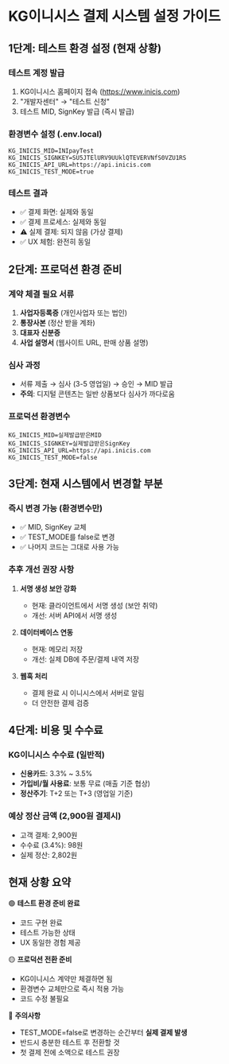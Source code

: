 # KG이니시스 결제 시스템 설정 가이드

## 1단계: 테스트 환경 설정 (현재 상황)

### 테스트 계정 발급
1. KG이니시스 홈페이지 접속 (https://www.inicis.com)
2. "개발자센터" → "테스트 신청"
3. 테스트 MID, SignKey 발급 (즉시 발급)

### 환경변수 설정 (.env.local)
```env
KG_INICIS_MID=INIpayTest
KG_INICIS_SIGNKEY=SU5JTElURV9UUklQTEVERVNfS0VZU1RS
KG_INICIS_API_URL=https://api.inicis.com
KG_INICIS_TEST_MODE=true
```

### 테스트 결과
- ✅ 결제 화면: 실제와 동일
- ✅ 결제 프로세스: 실제와 동일  
- ⚠️ 실제 결제: 되지 않음 (가상 결제)
- ✅ UX 체험: 완전히 동일

## 2단계: 프로덕션 환경 준비

### 계약 체결 필요 서류
1. **사업자등록증** (개인사업자 또는 법인)
2. **통장사본** (정산 받을 계좌)
3. **대표자 신분증**
4. **사업 설명서** (웹사이트 URL, 판매 상품 설명)

### 심사 과정
- 서류 제출 → 심사 (3-5 영업일) → 승인 → MID 발급
- **주의**: 디지털 콘텐츠는 일반 상품보다 심사가 까다로움

### 프로덕션 환경변수
```env
KG_INICIS_MID=실제발급받은MID
KG_INICIS_SIGNKEY=실제발급받은SignKey  
KG_INICIS_API_URL=https://api.inicis.com
KG_INICIS_TEST_MODE=false
```

## 3단계: 현재 시스템에서 변경할 부분

### 즉시 변경 가능 (환경변수만)
- ✅ MID, SignKey 교체
- ✅ TEST_MODE를 false로 변경
- ✅ 나머지 코드는 그대로 사용 가능

### 추후 개선 권장 사항
1. **서명 생성 보안 강화**
   - 현재: 클라이언트에서 서명 생성 (보안 취약)
   - 개선: 서버 API에서 서명 생성

2. **데이터베이스 연동**
   - 현재: 메모리 저장
   - 개선: 실제 DB에 주문/결제 내역 저장

3. **웹훅 처리**
   - 결제 완료 시 이니시스에서 서버로 알림
   - 더 안전한 결제 검증

## 4단계: 비용 및 수수료

### KG이니시스 수수료 (일반적)
- **신용카드**: 3.3% ~ 3.5%
- **가입비/월 사용료**: 보통 무료 (매출 기준 협상)
- **정산주기**: T+2 또는 T+3 (영업일 기준)

### 예상 정산 금액 (2,900원 결제시)
- 고객 결제: 2,900원
- 수수료 (3.4%): 98원
- 실제 정산: 2,802원

## 현재 상황 요약

🟢 **테스트 환경 준비 완료**
- 코드 구현 완료
- 테스트 가능한 상태
- UX 동일한 경험 제공

🟡 **프로덕션 전환 준비**
- KG이니시스 계약만 체결하면 됨
- 환경변수 교체만으로 즉시 적용 가능
- 코드 수정 불필요

🔴 **주의사항**
- TEST_MODE=false로 변경하는 순간부터 **실제 결제 발생**
- 반드시 충분한 테스트 후 전환할 것
- 첫 결제 전에 소액으로 테스트 권장